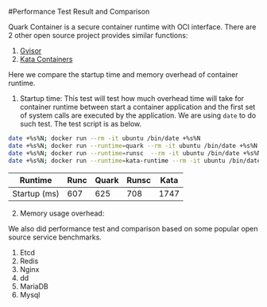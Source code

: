 #Performance Test Result and Comparison

Quark Container is a secure container runtime with OCI interface. There are 2 other open source project provides similar functions: 
1. [Gvisor](https://gvisor.dev/)
2. [Kata Containers](https://github.com/kata-containers/)

Here we compare the startup time and memory overhead of container runtime.
1. Startup time: This test will test how much overhead time will take for container runtime between start a container application and the first set of system calls are executed by the application.
We are using `date` to do such test. The test script is as below.
```sh
date +%s%N; docker run --rm -it ubuntu /bin/date +%s%N
date +%s%N; docker run --runtime=quark --rm -it ubuntu /bin/date +%s%N
date +%s%N; docker run --runtime=runsc  --rm -it ubuntu /bin/date +%s%N
date +%s%N; docker run --runtime=kata-runtime --rm -it ubuntu /bin/date +%s%N
```


| Runtime      | Runc | Quark | Runsc | Kata |
|--------------|------|-------|-------|------|
| Startup (ms) | 607  | 625   | 708   | 1747 |


2. Memory usage overhead:

We also did performance test and comparison based on some popular open source service benchmarks. 
1. Etcd
2. Redis
3. Nginx
4. dd
5. MariaDB
6. Mysql

